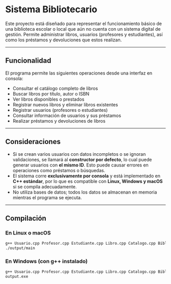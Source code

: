 # Sistema Bibliotecario

Este proyecto está diseñado para representar el funcionamiento básico de una biblioteca escolar o local que aún no cuenta con un sistema digital de gestión. Permite administrar libros, usuarios (profesores y estudiantes), así como los préstamos y devoluciones que estos realizan.

---

## Funcionalidad

El programa permite las siguientes operaciones desde una interfaz en consola:

- Consultar el catálogo completo de libros
- Buscar libros por título, autor o ISBN
- Ver libros disponibles o prestados
- Registrar nuevos libros y eliminar libros existentes
- Registrar usuarios (profesores o estudiantes)
- Consultar información de usuarios y sus préstamos
- Realizar préstamos y devoluciones de libros

---

## Consideraciones

- Si se crean varios usuarios con datos incompletos o se ignoran validaciones, se llamará al **constructor por defecto**, lo cual puede generar usuarios con **el mismo ID**. Esto puede causar errores en operaciones como préstamos o búsquedas.
- El sistema corre **exclusivamente por consola** y está implementado en **C++ estándar**, por lo que es compatible con **Linux, Windows y macOS** si se compila adecuadamente.
- No utiliza bases de datos; todos los datos se almacenan en memoria mientras el programa se ejecuta.

---

## Compilación

### En Linux o macOS

```bash
g++ Usuario.cpp Profesor.cpp Estudiante.cpp Libro.cpp Catalogo.cpp Biblioteca.cpp main.cpp -o output/main
./output/main
```

### En Windows (con g++ instalado)
```bash
g++ Usuario.cpp Profesor.cpp Estudiante.cpp Libro.cpp Catalogo.cpp Biblioteca.cpp main.cpp -o output.exe
output.exe
```